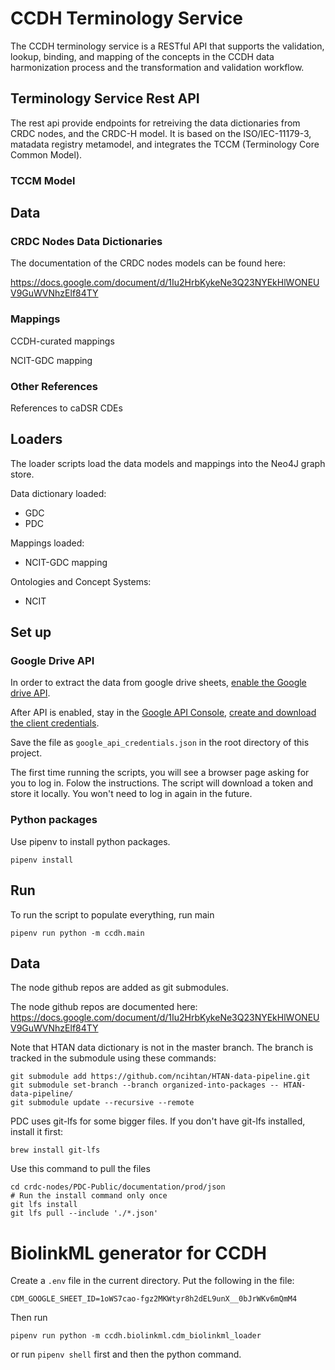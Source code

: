 # CCDH Terminology Service 

The CCDH terminology service is a RESTful API that supports the validation, lookup, binding, and mapping of the concepts 
in the CCDH data harmonization process and the transformation and validation workflow.  

## Terminology Service Rest API

The rest api provide endpoints for retreiving the data dictionaries from CRDC nodes, 
and the CRDC-H model. It is based on the ISO/IEC-11179-3, matadata registry metamodel, and integrates
the TCCM (Terminology Core Common Model). 

### TCCM Model

## Data

### CRDC Nodes Data Dictionaries

The documentation of the CRDC nodes models can be found here: 

https://docs.google.com/document/d/1Iu2HrbKykeNe3Q23NYEkHlWONEUV9GuWVNhzElf84TY

### Mappings

CCDH-curated mappings

NCIT-GDC mapping

### 

### Other References

References to caDSR CDEs 

## Loaders

The loader scripts load the data models and mappings into the Neo4J graph store. 

Data dictionary loaded:

* GDC
* PDC

Mappings loaded: 

* NCIT-GDC mapping

Ontologies and Concept Systems: 

* NCIT

## Set up

### Google Drive API

In order to extract the data from google drive sheets, [enable the Google drive API](https://developers.google.com/drive/api/v3/enable-drive-api). 

After API is enabled, stay in the [Google API Console](https://console.developers.google.com/), [create and download the client credentials](https://www.iperiusbackup.net/en/how-to-enable-google-drive-api-and-get-client-credentials/).

Save the file as `google_api_credentials.json` in the root directory of this project. 

The first time running the scripts, you will see a browser page asking
for you to log in. Folow the instructions. The script will download a token
and store it locally. You won't need to log in again in the future. 

### Python packages

Use pipenv to install python packages. 

```
pipenv install
```

## Run

To run the script to populate everything, run main

```
pipenv run python -m ccdh.main
```

## Data

The node github repos are added as git submodules.

The node github repos are documented here: https://docs.google.com/document/d/1Iu2HrbKykeNe3Q23NYEkHlWONEUV9GuWVNhzElf84TY

Note that HTAN data dictionary is not in the master branch. The branch is tracked in the submodule using 
these commands: 

```
git submodule add https://github.com/ncihtan/HTAN-data-pipeline.git
git submodule set-branch --branch organized-into-packages -- HTAN-data-pipeline/
git submodule update --recursive --remote
```

PDC uses git-lfs for some bigger files. If you don't have git-lfs installed, 
install it first: 

```
brew install git-lfs
```

Use this command to pull the files

```
cd crdc-nodes/PDC-Public/documentation/prod/json
# Run the install command only once
git lfs install
git lfs pull --include './*.json'
```

# BiolinkML generator for CCDH 

Create a `.env` file in the current directory. Put the following in the file: 

```
CDM_GOOGLE_SHEET_ID=1oWS7cao-fgz2MKWtyr8h2dEL9unX__0bJrWKv6mQmM4
```

Then run 

```
pipenv run python -m ccdh.biolinkml.cdm_biolinkml_loader
```

or run `pipenv shell` first and then the python command.
